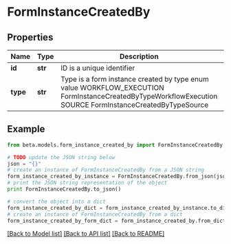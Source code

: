 # FormInstanceCreatedBy


## Properties
Name | Type | Description | Notes
------------ | ------------- | ------------- | -------------
**id** | **str** | ID is a unique identifier | [optional] 
**type** | **str** | Type is a form instance created by type enum value WORKFLOW_EXECUTION FormInstanceCreatedByTypeWorkflowExecution SOURCE FormInstanceCreatedByTypeSource | [optional] 

## Example

```python
from beta.models.form_instance_created_by import FormInstanceCreatedBy

# TODO update the JSON string below
json = "{}"
# create an instance of FormInstanceCreatedBy from a JSON string
form_instance_created_by_instance = FormInstanceCreatedBy.from_json(json)
# print the JSON string representation of the object
print FormInstanceCreatedBy.to_json()

# convert the object into a dict
form_instance_created_by_dict = form_instance_created_by_instance.to_dict()
# create an instance of FormInstanceCreatedBy from a dict
form_instance_created_by_form_dict = form_instance_created_by.from_dict(form_instance_created_by_dict)
```
[[Back to Model list]](../README.md#documentation-for-models) [[Back to API list]](../README.md#documentation-for-api-endpoints) [[Back to README]](../README.md)


